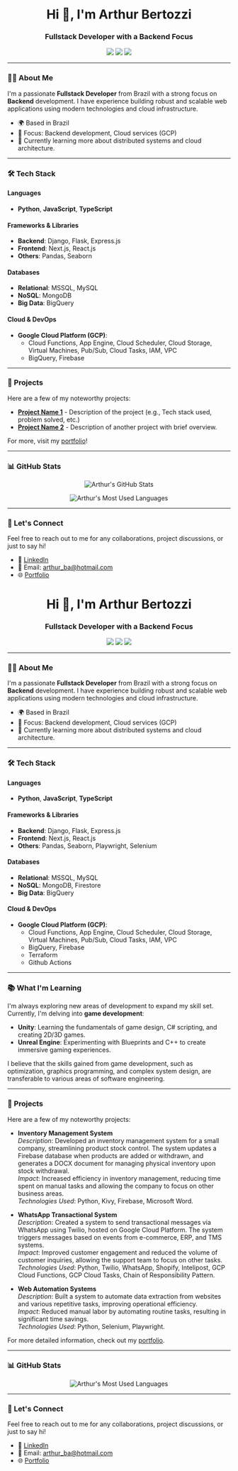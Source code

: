 <h1 align="center">Hi 👋, I'm Arthur Bertozzi</h1>
<h3 align="center">Fullstack Developer with a Backend Focus</h3>

<p align="center">
  <a href="https://www.linkedin.com/in/arthur-bertozzi/"><img src="https://img.shields.io/badge/LinkedIn-Connect-blue?style=for-the-badge&logo=linkedin"></a>
  <a href="mailto:arthur_ba@hotmail.com"><img src="https://img.shields.io/badge/Email-Contact-blue?style=for-the-badge&logo=gmail"></a>
  <a href="https://arthurbertozzi.github.io/personal-portfolio/"><img src="https://img.shields.io/badge/Portfolio-Visit-blue?style=for-the-badge&logo=google-chrome"></a>
</p>

---

### 👨‍💻 About Me

I'm a passionate **Fullstack Developer** from Brazil with a strong focus on **Backend** development. I have experience building robust and scalable web applications using modern technologies and cloud infrastructure.

- 🌍 Based in Brazil
- 🎯 Focus: Backend development, Cloud services (GCP)
- 🌱 Currently learning more about distributed systems and cloud architecture.

---

### 🛠️ Tech Stack

#### Languages

- **Python**, **JavaScript**, **TypeScript**

#### Frameworks & Libraries

- **Backend**: Django, Flask, Express.js
- **Frontend**: Next.js, React.js
- **Others**: Pandas, Seaborn

#### Databases

- **Relational**: MSSQL, MySQL
- **NoSQL**: MongoDB
- **Big Data**: BigQuery

#### Cloud & DevOps

- **Google Cloud Platform (GCP)**:
  - Cloud Functions, App Engine, Cloud Scheduler, Cloud Storage, Virtual Machines, Pub/Sub, Cloud Tasks, IAM, VPC
  - BigQuery, Firebase

---

### 🚀 Projects

Here are a few of my noteworthy projects:

- **[Project Name 1](https://github.com/arthurbertozzi/project1)** - Description of the project (e.g., Tech stack used, problem solved, etc.)
- **[Project Name 2](https://github.com/arthurbertozzi/project2)** - Description of another project with brief overview.

For more, visit my [portfolio](https://arthurbertozzi.github.io/personal-portfolio/)!

---

### 📊 GitHub Stats

<p align="center">
  <img src="https://github-readme-stats.vercel.app/api?username=arthurbertozzi&show_icons=true&theme=radical" alt="Arthur's GitHub Stats">
</p>

<p align="center">
  <img src="https://github-readme-stats.vercel.app/api/top-langs/?username=arthurbertozzi&layout=compact&theme=radical" alt="Arthur's Most Used Languages">
</p>

---

### 🤝 Let's Connect

Feel free to reach out to me for any collaborations, project discussions, or just to say hi!

- 💼 [LinkedIn](https://www.linkedin.com/in/arthur-bertozzi/)
- 📧 Email: arthur_ba@hotmail.com
- 🌐 [Portfolio](https://arthurbertozzi.github.io/personal-portfolio/)
<h1 align="center">Hi 👋, I'm Arthur Bertozzi</h1>
<h3 align="center">Fullstack Developer with a Backend Focus</h3>

<p align="center">
  <a href="https://www.linkedin.com/in/arthur-bertozzi/"><img src="https://img.shields.io/badge/LinkedIn-Connect-blue?style=for-the-badge&logo=linkedin"></a>
  <a href="mailto:arthur_ba@hotmail.com"><img src="https://img.shields.io/badge/Email-Contact-blue?style=for-the-badge&logo=gmail"></a>
  <a href="https://arthurbertozzi.github.io/personal-portfolio/"><img src="https://img.shields.io/badge/Portfolio-Visit-blue?style=for-the-badge&logo=google-chrome"></a>
</p>

---

### 👨‍💻 About Me

I'm a passionate **Fullstack Developer** from Brazil with a strong focus on **Backend** development. I have experience building robust and scalable web applications using modern technologies and cloud infrastructure.

- 🌍 Based in Brazil
- 🎯 Focus: Backend development, Cloud services (GCP)
- 🌱 Currently learning more about distributed systems and cloud architecture.

---

### 🛠️ Tech Stack

#### Languages

- **Python**, **JavaScript**, **TypeScript**

#### Frameworks & Libraries

- **Backend**: Django, Flask, Express.js
- **Frontend**: Next.js, React.js
- **Others**: Pandas, Seaborn, Playwright, Selenium

#### Databases

- **Relational**: MSSQL, MySQL
- **NoSQL**: MongoDB, Firestore
- **Big Data**: BigQuery

#### Cloud & DevOps

- **Google Cloud Platform (GCP)**:
  - Cloud Functions, App Engine, Cloud Scheduler, Cloud Storage, Virtual Machines, Pub/Sub, Cloud Tasks, IAM, VPC
  - BigQuery, Firebase
  - Terraform
  - Github Actions

---

### 📚 What I'm Learning

I'm always exploring new areas of development to expand my skill set. Currently, I'm delving into **game development**:

- **Unity**: Learning the fundamentals of game design, C# scripting, and creating 2D/3D games.
- **Unreal Engine**: Experimenting with Blueprints and C++ to create immersive gaming experiences.

I believe that the skills gained from game development, such as optimization, graphics programming, and complex system design, are transferable to various areas of software engineering.

---

### 🚀 Projects

Here are a few of my noteworthy projects:

- **Inventory Management System**  
  _Description_: Developed an inventory management system for a small company, streamlining product stock control. The system updates a Firebase database when products are added or withdrawn, and generates a DOCX document for managing physical inventory upon stock withdrawal.  
  _Impact_: Increased efficiency in inventory management, reducing time spent on manual tasks and allowing the company to focus on other business areas.  
  _Technologies Used_: Python, Kivy, Firebase, Microsoft Word.

- **WhatsApp Transactional System**  
  _Description_: Created a system to send transactional messages via WhatsApp using Twilio, hosted on Google Cloud Platform. The system triggers messages based on events from e-commerce, ERP, and TMS systems.  
  _Impact_: Improved customer engagement and reduced the volume of customer inquiries, allowing the support team to focus on other tasks.  
  _Technologies Used_: Python, Twilio, WhatsApp, Shopify, Intelipost, GCP Cloud Functions, GCP Cloud Tasks, Chain of Responsibility Pattern.

- **Web Automation Systems**  
  _Description_: Built a system to automate data extraction from websites and various repetitive tasks, improving operational efficiency.  
  _Impact_: Reduced manual labor by automating routine tasks, resulting in significant time savings.  
  _Technologies Used_: Python, Selenium, Playwright.

For more detailed information, check out my [portfolio](https://arthurbertozzi.github.io/personal-portfolio/).

---

### 📊 GitHub Stats

<!-- <p align="center">
  <img src="https://github-readme-stats.vercel.app/api?username=arthurbertozzi&show_icons=true&theme=radical" alt="Arthur's GitHub Stats">
</p> -->

<p align="center">
  <img src="https://github-readme-stats.vercel.app/api/top-langs/?username=arthurbertozzi&layout=compact&theme=radical" alt="Arthur's Most Used Languages">
</p>

---

### 🤝 Let's Connect

Feel free to reach out to me for any collaborations, project discussions, or just to say hi!

- 💼 [LinkedIn](https://www.linkedin.com/in/arthur-bertozzi/)
- 📧 Email: arthur_ba@hotmail.com
- 🌐 [Portfolio](https://arthurbertozzi.github.io/personal-portfolio/)
